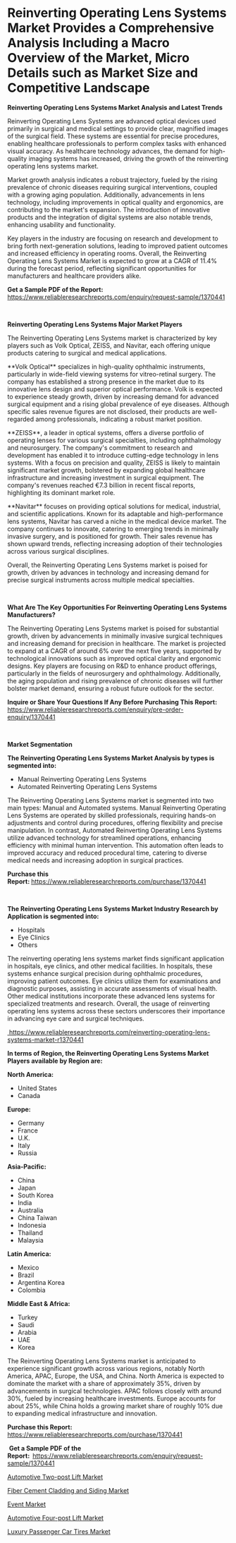 <p><h1>Reinverting Operating Lens Systems Market Provides a Comprehensive Analysis Including a Macro Overview of the Market, Micro Details such as Market Size and Competitive Landscape</h1></p><p><strong>Reinverting Operating Lens Systems Market Analysis and Latest Trends</strong></p>
<p><p>Reinverting Operating Lens Systems are advanced optical devices used primarily in surgical and medical settings to provide clear, magnified images of the surgical field. These systems are essential for precise procedures, enabling healthcare professionals to perform complex tasks with enhanced visual accuracy. As healthcare technology advances, the demand for high-quality imaging systems has increased, driving the growth of the reinverting operating lens systems market.</p><p>Market growth analysis indicates a robust trajectory, fueled by the rising prevalence of chronic diseases requiring surgical interventions, coupled with a growing aging population. Additionally, advancements in lens technology, including improvements in optical quality and ergonomics, are contributing to the market's expansion. The introduction of innovative products and the integration of digital systems are also notable trends, enhancing usability and functionality.</p><p>Key players in the industry are focusing on research and development to bring forth next-generation solutions, leading to improved patient outcomes and increased efficiency in operating rooms. Overall, the Reinverting Operating Lens Systems Market is expected to grow at a CAGR of 11.4% during the forecast period, reflecting significant opportunities for manufacturers and healthcare providers alike.</p></p>
<p><strong>Get a Sample PDF of the Report:&nbsp;</strong> <a href="https://www.reliableresearchreports.com/enquiry/request-sample/1370441?utm_campaign=32&utm_medium=2&utm_source=Github&utm_content=ia&utm_term=22032025&utm_id=reinverting-operating-lens-systems">https://www.reliableresearchreports.com/enquiry/request-sample/1370441</a></p>
<p>&nbsp;</p>
<p><strong>Reinverting Operating Lens Systems Major Market Players</strong></p>
<p><p>The Reinverting Operating Lens Systems market is characterized by key players such as Volk Optical, ZEISS, and Navitar, each offering unique products catering to surgical and medical applications.</p><p>**Volk Optical** specializes in high-quality ophthalmic instruments, particularly in wide-field viewing systems for vitreo-retinal surgery. The company has established a strong presence in the market due to its innovative lens design and superior optical performance. Volk is expected to experience steady growth, driven by increasing demand for advanced surgical equipment and a rising global prevalence of eye diseases. Although specific sales revenue figures are not disclosed, their products are well-regarded among professionals, indicating a robust market position.</p><p>**ZEISS**, a leader in optical systems, offers a diverse portfolio of operating lenses for various surgical specialties, including ophthalmology and neurosurgery. The company's commitment to research and development has enabled it to introduce cutting-edge technology in lens systems. With a focus on precision and quality, ZEISS is likely to maintain significant market growth, bolstered by expanding global healthcare infrastructure and increasing investment in surgical equipment. The company's revenues reached €7.3 billion in recent fiscal reports, highlighting its dominant market role.</p><p>**Navitar** focuses on providing optical solutions for medical, industrial, and scientific applications. Known for its adaptable and high-performance lens systems, Navitar has carved a niche in the medical device market. The company continues to innovate, catering to emerging trends in minimally invasive surgery, and is positioned for growth. Their sales revenue has shown upward trends, reflecting increasing adoption of their technologies across various surgical disciplines.</p><p>Overall, the Reinverting Operating Lens Systems market is poised for growth, driven by advances in technology and increasing demand for precise surgical instruments across multiple medical specialties.</p></p>
<p>&nbsp;</p>
<p><strong>What Are The Key Opportunities For Reinverting Operating Lens Systems Manufacturers?</strong></p>
<p><p>The Reinverting Operating Lens Systems market is poised for substantial growth, driven by advancements in minimally invasive surgical techniques and increasing demand for precision in healthcare. The market is projected to expand at a CAGR of around 6% over the next five years, supported by technological innovations such as improved optical clarity and ergonomic designs. Key players are focusing on R&D to enhance product offerings, particularly in the fields of neurosurgery and ophthalmology. Additionally, the aging population and rising prevalence of chronic diseases will further bolster market demand, ensuring a robust future outlook for the sector.</p></p>
<p><strong>Inquire or Share Your Questions If Any Before Purchasing This Report:</strong> <a href="https://www.reliableresearchreports.com/enquiry/pre-order-enquiry/1370441?utm_campaign=32&utm_medium=2&utm_source=Github&utm_content=ia&utm_term=22032025&utm_id=reinverting-operating-lens-systems">https://www.reliableresearchreports.com/enquiry/pre-order-enquiry/1370441</a></p>
<p>&nbsp;</p>
<p><strong>Market Segmentation</strong></p>
<p><strong>The Reinverting Operating Lens Systems Market Analysis by types is segmented into:</strong></p>
<p><ul><li>Manual Reinverting Operating Lens Systems</li><li>Automated Reinverting Operating Lens Systems</li></ul></p>
<p><p>The Reinverting Operating Lens Systems market is segmented into two main types: Manual and Automated systems. Manual Reinverting Operating Lens Systems are operated by skilled professionals, requiring hands-on adjustments and control during procedures, offering flexibility and precise manipulation. In contrast, Automated Reinverting Operating Lens Systems utilize advanced technology for streamlined operations, enhancing efficiency with minimal human intervention. This automation often leads to improved accuracy and reduced procedural time, catering to diverse medical needs and increasing adoption in surgical practices.</p></p>
<p><strong>Purchase this Report:&nbsp;</strong><a href="https://www.reliableresearchreports.com/purchase/1370441?utm_campaign=32&utm_medium=2&utm_source=Github&utm_content=ia&utm_term=22032025&utm_id=reinverting-operating-lens-systems">https://www.reliableresearchreports.com/purchase/1370441</a></p>
<p>&nbsp;</p>
<p><strong>The Reinverting Operating Lens Systems Market Industry Research by Application is segmented into:</strong></p>
<p><ul><li>Hospitals</li><li>Eye Clinics</li><li>Others</li></ul></p>
<p><p>The reinverting operating lens systems market finds significant application in hospitals, eye clinics, and other medical facilities. In hospitals, these systems enhance surgical precision during ophthalmic procedures, improving patient outcomes. Eye clinics utilize them for examinations and diagnostic purposes, assisting in accurate assessments of visual health. Other medical institutions incorporate these advanced lens systems for specialized treatments and research. Overall, the usage of reinverting operating lens systems across these sectors underscores their importance in advancing eye care and surgical techniques.</p></p>
<p><a href="https://www.reliableresearchreports.com/reinverting-operating-lens-systems-market-r1370441?utm_campaign=32&utm_medium=2&utm_source=Github&utm_content=ia&utm_term=22032025&utm_id=reinverting-operating-lens-systems">&nbsp;https://www.reliableresearchreports.com/reinverting-operating-lens-systems-market-r1370441</a></p>
<p><strong>In terms of Region, the Reinverting Operating Lens Systems Market Players available by Region are:</strong></p>
<p>
    <p> <strong> North America: </strong>
        <ul>
            <li>United States</li>
            <li>Canada</li>
        </ul>
        </p> 
    <p> <strong> Europe: </strong>
        <ul>
            <li>Germany</li>
            <li>France</li>
            <li>U.K.</li>
            <li>Italy</li>
            <li>Russia</li>
        </ul>
        </p> 
    <p> <strong> Asia-Pacific: </strong>
        <ul>
            <li>China</li>
            <li>Japan</li>
            <li>South Korea</li>
            <li>India</li>
            <li>Australia</li>
            <li>China Taiwan</li>
            <li>Indonesia</li>
            <li>Thailand</li>
            <li>Malaysia</li>
        </ul>
        </p> 
    <p> <strong> Latin America: </strong>
        <ul>
            <li>Mexico</li>
            <li>Brazil</li>
            <li>Argentina Korea</li>
            <li>Colombia</li>
        </ul>
        </p> 
    <p> <strong> Middle East & Africa: </strong>
        <ul>
            <li>Turkey</li>
            <li>Saudi</li>
            <li>Arabia</li>
            <li>UAE</li>
            <li>Korea</li>
        </ul>
    </p>
    </p>
<p><p>The Reinverting Operating Lens Systems market is anticipated to experience significant growth across various regions, notably North America, APAC, Europe, the USA, and China. North America is expected to dominate the market with a share of approximately 35%, driven by advancements in surgical technologies. APAC follows closely with around 30%, fueled by increasing healthcare investments. Europe accounts for about 25%, while China holds a growing market share of roughly 10% due to expanding medical infrastructure and innovation.</p></p>
<p><strong>Purchase this Report: </strong><a href="https://www.reliableresearchreports.com/purchase/1370441?utm_campaign=32&utm_medium=2&utm_source=Github&utm_content=ia&utm_term=22032025&utm_id=reinverting-operating-lens-systems">https://www.reliableresearchreports.com/purchase/1370441</a></p>
<p>&nbsp;<strong>Get a Sample PDF of the Report:&nbsp;&nbsp;</strong><a href="https://www.reliableresearchreports.com/enquiry/request-sample/1370441?utm_campaign=32&utm_medium=2&utm_source=Github&utm_content=ia&utm_term=22032025&utm_id=reinverting-operating-lens-systems">https://www.reliableresearchreports.com/enquiry/request-sample/1370441</a></p>
<p><strong></strong></p>
<p><p><a href="https://github.com/ishikodehira/Market-Research-Report-List-1/blob/main/automotive-two-post-lift-market.md?utm_campaign=32&utm_medium=2&utm_source=Github&utm_content=ia&utm_term=22032025&utm_id=reinverting-operating-lens-systems">Automotive Two-post Lift Market</a></p><p><a href="https://github.com/mismannely/Market-Research-Report-List-1/blob/main/fiber-cement-cladding-and-siding-market.md?utm_campaign=32&utm_medium=2&utm_source=Github&utm_content=ia&utm_term=22032025&utm_id=reinverting-operating-lens-systems">Fiber Cement Cladding and Siding Market</a></p><p><a href="https://github.com/filinjaic7/Market-Research-Report-List-1/blob/main/event-market.md?utm_campaign=32&utm_medium=2&utm_source=Github&utm_content=ia&utm_term=22032025&utm_id=reinverting-operating-lens-systems">Event Market</a></p><p><a href="https://github.com/klenaestien23/Market-Research-Report-List-1/blob/main/automotive-four-post-lift-market.md?utm_campaign=32&utm_medium=2&utm_source=Github&utm_content=ia&utm_term=22032025&utm_id=reinverting-operating-lens-systems">Automotive Four-post Lift Market</a></p><p><a href="https://github.com/tahjaylestro/Market-Research-Report-List-1/blob/main/luxury-passenger-car-tires-market.md?utm_campaign=32&utm_medium=2&utm_source=Github&utm_content=ia&utm_term=22032025&utm_id=reinverting-operating-lens-systems">Luxury Passenger Car Tires Market</a></p></p>